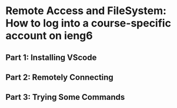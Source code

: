# Remote Access and FileSystem: How to log into a course-specific account on ieng6
## Part 1: Installing VScode
## Part 2: Remotely Connecting
## Part 3: Trying Some Commands
